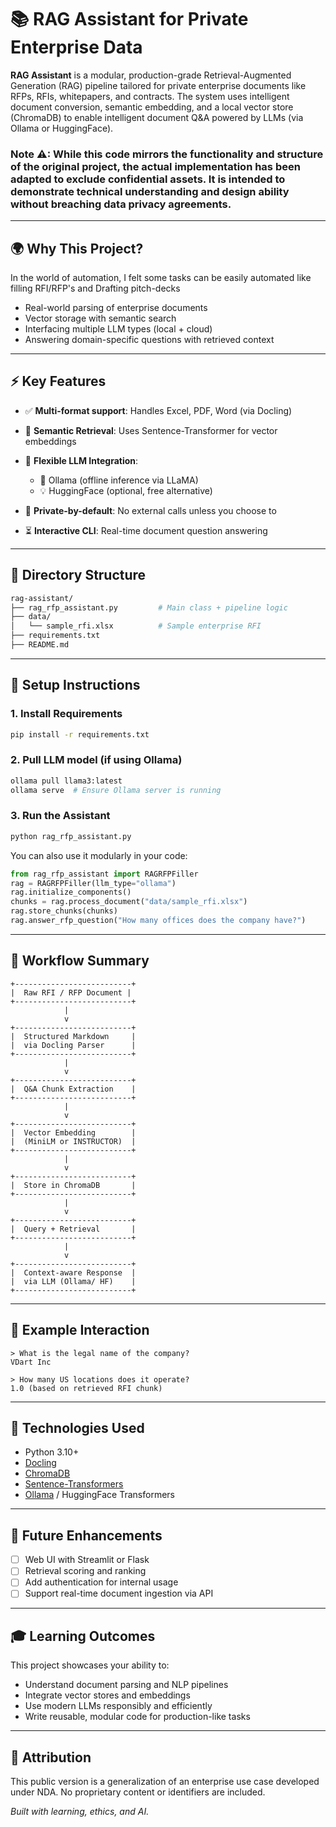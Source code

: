 # 📚 RAG Assistant for Private Enterprise Data

**RAG Assistant** is a modular, production-grade Retrieval-Augmented Generation (RAG) pipeline tailored for private enterprise documents like RFPs, RFIs, whitepapers, and contracts. The system uses intelligent document conversion, semantic embedding, and a local vector store (ChromaDB) to enable intelligent document Q\&A powered by LLMs (via Ollama or HuggingFace).
### Note ⚠: While this code mirrors the functionality and structure of the original project, the actual implementation has been adapted to exclude confidential assets. It is intended to demonstrate technical understanding and design ability without breaching data privacy agreements.

---

## 🌍 Why This Project?

In the world of automation, I felt some tasks can be easily automated like filling RFI/RFP's and Drafting pitch-decks

* Real-world parsing of enterprise documents
* Vector storage with semantic search
* Interfacing multiple LLM types (local + cloud)
* Answering domain-specific questions with retrieved context

---

## ⚡ Key Features

* ✅ **Multi-format support**: Handles Excel, PDF, Word (via Docling)
* 🧠 **Semantic Retrieval**: Uses Sentence-Transformer for vector embeddings
* 🏑 **Flexible LLM Integration**:

  * 🤖 Ollama (offline inference via LLaMA)
  * 💡 HuggingFace (optional, free alternative)
* 🔐 **Private-by-default**: No external calls unless you choose to
* ⏳ **Interactive CLI**: Real-time document question answering

---

## 📂 Directory Structure

```bash
rag-assistant/
├── rag_rfp_assistant.py         # Main class + pipeline logic
├── data/
│   └── sample_rfi.xlsx          # Sample enterprise RFI
├── requirements.txt
├── README.md
```

---

## 📆 Setup Instructions

### 1. Install Requirements

```bash
pip install -r requirements.txt
```

### 2. Pull LLM model (if using Ollama)

```bash
ollama pull llama3:latest
ollama serve  # Ensure Ollama server is running
```

### 3. Run the Assistant

```bash
python rag_rfp_assistant.py
```

You can also use it modularly in your code:

```python
from rag_rfp_assistant import RAGRFPFiller
rag = RAGRFPFiller(llm_type="ollama")
rag.initialize_components()
chunks = rag.process_document("data/sample_rfi.xlsx")
rag.store_chunks(chunks)
rag.answer_rfp_question("How many offices does the company have?")
```

---

## 🔄 Workflow Summary

```text
+--------------------------+
|  Raw RFI / RFP Document |
+--------------------------+
            |
            v
+--------------------------+
|  Structured Markdown     |
|  via Docling Parser      |
+--------------------------+
            |
            v
+--------------------------+
|  Q&A Chunk Extraction    |
+--------------------------+
            |
            v
+--------------------------+
|  Vector Embedding        |
|  (MiniLM or INSTRUCTOR)  |
+--------------------------+
            |
            v
+--------------------------+
|  Store in ChromaDB       |
+--------------------------+
            |
            v
+--------------------------+
|  Query + Retrieval       |
+--------------------------+
            |
            v
+--------------------------+
|  Context-aware Response  |
|  via LLM (Ollama/ HF)    |
+--------------------------+
```

---

## 🔎 Example Interaction

```
> What is the legal name of the company?
VDart Inc

> How many US locations does it operate?
1.0 (based on retrieved RFI chunk)
```

---

## 💼 Technologies Used

* Python 3.10+
* [Docling](https://github.com/IBM/docling)
* [ChromaDB](https://www.trychroma.com/)
* [Sentence-Transformers](https://www.sbert.net/)
* [Ollama](https://ollama.ai/) / HuggingFace Transformers

---

## 🚀 Future Enhancements

* [ ] Web UI with Streamlit or Flask
* [ ] Retrieval scoring and ranking
* [ ] Add authentication for internal usage
* [ ] Support real-time document ingestion via API

---

## 🎓 Learning Outcomes

This project showcases your ability to:

* Understand document parsing and NLP pipelines
* Integrate vector stores and embeddings
* Use modern LLMs responsibly and efficiently
* Write reusable, modular code for production-like tasks

---

## 📗 Attribution

This public version is a generalization of an enterprise use case developed under NDA. No proprietary content or identifiers are included.

*Built with learning, ethics, and AI.*
